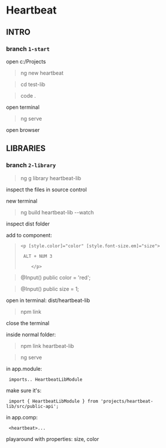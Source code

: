 # Heartbeat

## INTRO
### branch `1-start`

open c:/Projects

>ng new heartbeat

>cd test-lib

>code .

open terminal 

>ng serve

open browser 

## LIBRARIES
### branch `2-library`

>ng g library heartbeat-lib

inspect the files in source control

new terminal

>ng build heartbeat-lib --watch

inspect dist folder

add to component:

>`<p [style.color]="color" [style.font-size.em]="size">`
>
>      ALT + NUM 3
>  
>`    </p>`

>@Input() public color = 'red';

>@Input() public size = 1;

open in terminal: dist/heartbeat-lib

>npm link

close the terminal

inside normal folder:

>npm link heartbeat-lib

>ng serve

in app.module:

``  imports.. HeartbeatLibModule ``

make sure it's:

``  import { HeartbeatLibModule } from 'projects/heartbeat-lib/src/public-api'; ``

in app.comp:

``  <heartbeat>... ``
  
playaround with properties: size, color
